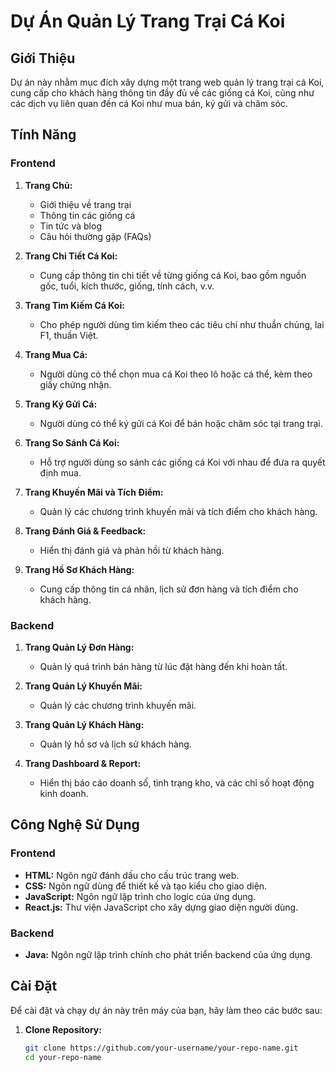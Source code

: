 # Dự Án Quản Lý Trang Trại Cá Koi

## Giới Thiệu
Dự án này nhằm mục đích xây dựng một trang web quản lý trang trại cá Koi, cung cấp cho khách hàng thông tin đầy đủ về các giống cá Koi, cũng như các dịch vụ liên quan đến cá Koi như mua bán, ký gửi và chăm sóc.

## Tính Năng
### Frontend
1. **Trang Chủ:** 
   - Giới thiệu về trang trại
   - Thông tin các giống cá
   - Tin tức và blog
   - Câu hỏi thường gặp (FAQs)

2. **Trang Chi Tiết Cá Koi:** 
   - Cung cấp thông tin chi tiết về từng giống cá Koi, bao gồm nguồn gốc, tuổi, kích thước, giống, tính cách, v.v.

3. **Trang Tìm Kiếm Cá Koi:** 
   - Cho phép người dùng tìm kiếm theo các tiêu chí như thuần chủng, lai F1, thuần Việt.

4. **Trang Mua Cá:** 
   - Người dùng có thể chọn mua cá Koi theo lô hoặc cá thể, kèm theo giấy chứng nhận.

5. **Trang Ký Gửi Cá:** 
   - Người dùng có thể ký gửi cá Koi để bán hoặc chăm sóc tại trang trại.

6. **Trang So Sánh Cá Koi:** 
   - Hỗ trợ người dùng so sánh các giống cá Koi với nhau để đưa ra quyết định mua.

7. **Trang Khuyến Mãi và Tích Điểm:** 
   - Quản lý các chương trình khuyến mãi và tích điểm cho khách hàng.

8. **Trang Đánh Giá & Feedback:** 
   - Hiển thị đánh giá và phản hồi từ khách hàng.

9. **Trang Hồ Sơ Khách Hàng:** 
   - Cung cấp thông tin cá nhân, lịch sử đơn hàng và tích điểm cho khách hàng.

### Backend
1. **Trang Quản Lý Đơn Hàng:** 
   - Quản lý quá trình bán hàng từ lúc đặt hàng đến khi hoàn tất.

2. **Trang Quản Lý Khuyến Mãi:** 
   - Quản lý các chương trình khuyến mãi.

3. **Trang Quản Lý Khách Hàng:** 
   - Quản lý hồ sơ và lịch sử khách hàng.

4. **Trang Dashboard & Report:** 
   - Hiển thị báo cáo doanh số, tình trạng kho, và các chỉ số hoạt động kinh doanh.

## Công Nghệ Sử Dụng
### Frontend
- **HTML:** Ngôn ngữ đánh dấu cho cấu trúc trang web.
- **CSS:** Ngôn ngữ dùng để thiết kế và tạo kiểu cho giao diện.
- **JavaScript:** Ngôn ngữ lập trình cho logic của ứng dụng.
- **React.js:** Thư viện JavaScript cho xây dựng giao diện người dùng.

### Backend
- **Java:** Ngôn ngữ lập trình chính cho phát triển backend của ứng dụng.

## Cài Đặt
Để cài đặt và chạy dự án này trên máy của bạn, hãy làm theo các bước sau:

1. **Clone Repository:**
   ```bash
   git clone https://github.com/your-username/your-repo-name.git
   cd your-repo-name
